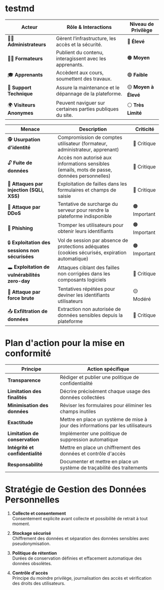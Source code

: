# testmd

| **Acteur**               | **Rôle & Interactions**                                           | **Niveau de Privilège** |
|-------------------------|----------------------------------------------------------------|------------------------|
| 👨‍💻 **Administrateurs**      | Gèrent l’infrastructure, les accès et la sécurité.             | 🔴 **Élevé**           |
| 👩‍🏫 **Formateurs**          | Publient du contenu, interagissent avec les apprenants.         | 🟠 **Moyen**           |
| 🎓 **Apprenants**          | Accèdent aux cours, soumettent des travaux.                    | 🟢 **Faible**          |
| 🔧 **Support Technique**   | Assure la maintenance et le dépannage de la plateforme.       | 🟡 **Moyen à Élevé**   |
| 🌍 **Visiteurs Anonymes**  | Peuvent naviguer sur certaines parties publiques du site.     | ⚪ **Très Limité**      |

| **Menace**                          | **Description** | **Criticité** |
|-------------------------------------|----------------------------------------------------------------|------------|
| 🕵️ **Usurpation d'identité** | Compromission de comptes utilisateur (formateur, administrateur, apprenant) | 🔴 Critique |
| 🔓 **Fuite de données** | Accès non autorisé aux informations sensibles (emails, mots de passe, données personnelles) | 🔴 Critique |
| 💉 **Attaques par injection (SQLi, XSS)** | Exploitation de failles dans les formulaires et champs de saisie | 🔴 Critique |
| 🚀 **Attaque par DDoS** | Tentative de surcharge du serveur pour rendre la plateforme indisponible | 🟠 Important |
| 🎣 **Phishing** | Tromper les utilisateurs pour obtenir leurs identifiants | 🟠 Important |
| 🔒 **Exploitation des sessions non sécurisées** | Vol de session par absence de protections adéquates (cookies sécurisés, expiration automatique) | 🟠 Important |
| 🕳 **Exploitation de vulnérabilités zero-day** | Attaques ciblant des failles non corrigées dans les composants logiciels | 🔴 Critique |
| 🔢 **Attaque par force brute** | Tentatives répétées pour deviner les identifiants utilisateurs | 🟡 Modéré |
| 📤 **Exfiltration de données** | Extraction non autorisée de données sensibles depuis la plateforme | 🔴 Critique |



# Plan d'action pour la mise en conformité

| Principe                      | Action spécifique                                                        |
|-------------------------------|---------------------------------------------------------------------------|
| **Transparence**               | Rédiger et publier une politique de confidentialité                        |
| **Limitation des finalités**   | Décrire précisément chaque usage des données collectées                  |
| **Minimisation des données**   | Réviser les formulaires pour éliminer les champs inutiles                 |
| **Exactitude**                 | Mettre en place un système de mise à jour des informations par les utilisateurs |
| **Limitation de conservation** | Implémenter une politique de suppression automatique                      |
| **Intégrité et confidentialité** | Mettre en place un chiffrement des données et contrôle d'accès            |
| **Responsabilité**             | Documenter et mettre en place un système de traçabilité des traitements    |



# Stratégie de Gestion des Données Personnelles

1. **Collecte et consentement**  
   Consentement explicite avant collecte et possibilité de retrait à tout moment.

2. **Stockage sécurisé**  
   Chiffrement des données et séparation des données sensibles avec pseudonymisation.

3. **Politique de rétention**  
   Durées de conservation définies et effacement automatique des données obsolètes.

4. **Contrôle d'accès**  
   Principe du moindre privilège, journalisation des accès et vérification des droits des utilisateurs.

